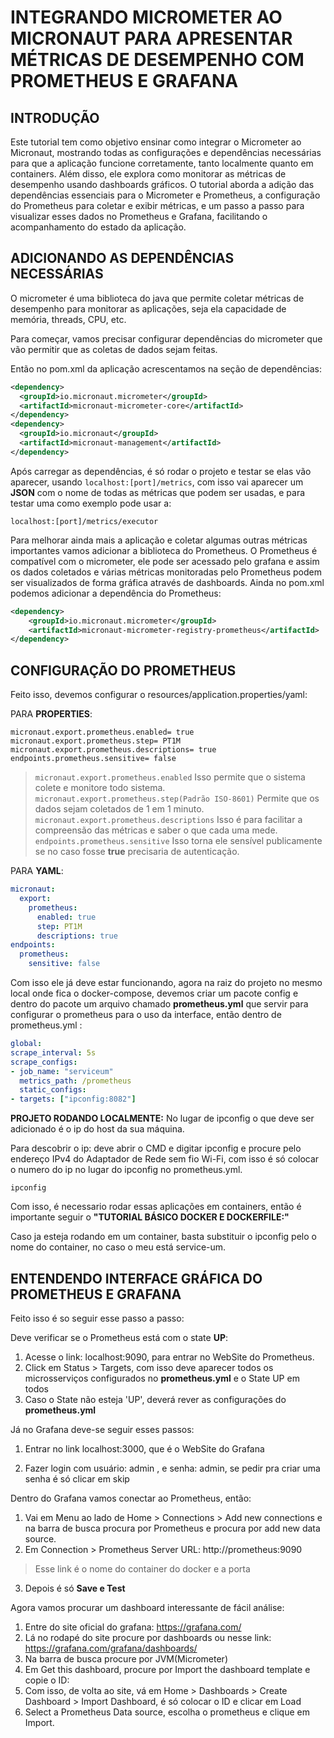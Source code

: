 # INTEGRANDO MICROMETER AO MICRONAUT PARA APRESENTAR MÉTRICAS DE DESEMPENHO COM PROMETHEUS E GRAFANA
## INTRODUÇÃO
Este tutorial tem como objetivo ensinar como integrar o Micrometer ao Micronaut, mostrando todas as configurações e dependências necessárias para que a aplicação funcione corretamente, tanto localmente quanto em containers. Além disso, ele explora como monitorar as métricas de desempenho usando dashboards gráficos. O tutorial aborda a adição das dependências essenciais para o Micrometer e Prometheus, a configuração do Prometheus para coletar e exibir métricas, e um passo a passo para visualizar esses dados no Prometheus e Grafana, facilitando o acompanhamento do estado da aplicação.

## ADICIONANDO AS DEPENDÊNCIAS NECESSÁRIAS
O micrometer é uma biblioteca do java que permite coletar métricas de desempenho para monitorar as aplicações, seja ela capacidade de memória, threads, CPU, etc.

Para começar, vamos precisar configurar dependências do micrometer que vão permitir que as coletas de dados sejam feitas. 

Então no pom.xml da aplicação acrescentamos na seção de dependências:
````xml
<dependency>
  <groupId>io.micronaut.micrometer</groupId>
  <artifactId>micronaut-micrometer-core</artifactId>
</dependency>
<dependency>
  <groupId>io.micronaut</groupId>
  <artifactId>micronaut-management</artifactId>
</dependency>
````

Após carregar as dependências, é só rodar o projeto e testar se elas vão aparecer, usando `localhost:[port]/metrics`, com isso vai aparecer um **JSON** com o nome de todas as métricas que podem ser usadas, e para testar uma como exemplo pode usar a: 
    
    localhost:[port]/metrics/executor

Para melhorar ainda mais a aplicação e coletar algumas outras métricas importantes vamos adicionar a biblioteca do Prometheus. O Prometheus é compatível com o micrometer, ele pode ser acessado pelo grafana e assim os dados coletados e várias métricas monitoradas pelo Prometheus podem ser visualizados de forma gráfica através de dashboards.
Ainda no pom.xml podemos adicionar a dependência do Prometheus:
```xml
<dependency>
    <groupId>io.micronaut.micrometer</groupId>
    <artifactId>micronaut-micrometer-registry-prometheus</artifactId>
</dependency>
````
## CONFIGURAÇÃO DO PROMETHEUS
Feito isso, devemos configurar o resources/application.properties/yaml:

PARA **PROPERTIES**:
````properties
micronaut.export.prometheus.enabled= true
micronaut.export.prometheus.step= PT1M
micronaut.export.prometheus.descriptions= true
endpoints.prometheus.sensitive= false
````

> `micronaut.export.prometheus.enabled` Isso permite que o sistema colete e monitore todo sistema.
> `micronaut.export.prometheus.step(Padrão ISO-8601)` Permite que os dados sejam coletados de 1 em 1 minuto.
> ``micronaut.export.prometheus.descriptions`` Isso é para facilitar a compreensão das métricas e saber o que cada uma mede.
> `endpoints.prometheus.sensitive` Isso torna ele sensível publicamente se no caso fosse **true** precisaria de autenticação.

PARA **YAML**:
````yaml
micronaut:
  export:
    prometheus:
      enabled: true
      step: PT1M
      descriptions: true
endpoints:
  prometheus:
    sensitive: false
````
Com isso ele já deve estar funcionando, agora na raiz do projeto no mesmo local onde fica o docker-compose, devemos criar um pacote config e dentro do pacote um arquivo chamado **prometheus.yml** que servir para configurar o prometheus para o uso da interface, então dentro de prometheus.yml :
````yaml
global:
scrape_interval: 5s
scrape_configs:
- job_name: "serviceum"
  metrics_path: /prometheus
  static_configs:
- targets: ["ipconfig:8082"] 
````
**PROJETO RODANDO LOCALMENTE:** No lugar de ipconfig o que deve ser adicionado é o ip do host da sua máquina.

Para descobrir o ip: deve abrir o CMD e digitar ipconfig e procure pelo endereço IPv4 do Adaptador de Rede sem fio Wi-Fi, com isso é só colocar o numero do ip no lugar do ipconfig no prometheus.yml.
````shell
ipconfig
````
Com isso, é necessario rodar essas aplicações em containers, então é importante seguir o **"TUTORIAL BÁSICO DOCKER E DOCKERFILE:"**

Caso ja esteja rodando em um container, basta substituir o ipconfig pelo o nome do container, no caso o meu está service-um.

## ENTENDENDO INTERFACE GRÁFICA DO PROMETHEUS E GRAFANA

Feito isso é so seguir esse passo a passo:

Deve verificar se o Prometheus está com o state **UP**:
1. Acesse o link: localhost:9090, para entrar no WebSite do Prometheus.
2. Click em Status > Targets, com isso deve aparecer todos os microsserviços configurados no **prometheus.yml** e o State UP em todos
3. Caso o State não esteja 'UP', deverá rever as configurações do **prometheus.yml**

Já no Grafana deve-se seguir esses passos:
1. Entrar no link localhost:3000, que é o WebSite do Grafana

2. Fazer login com usuário: admin , e senha: admin, se pedir pra criar uma senha é só clicar em skip

Dentro do Grafana vamos conectar ao Prometheus, então:
1. Vai em Menu ao lado de Home > Connections > Add new connections e na barra de busca procura por Prometheus e procura por add new data source.
2. Em Connection > Prometheus Server URL: http://prometheus:9090
> Esse link é o nome do container do docker e a porta
3. Depois é só **Save e Test**

Agora vamos procurar um dashboard interessante de fácil análise:

1. Entre do site oficial do grafana: https://grafana.com/
2. Lá no rodapé do site procure por dashboards ou nesse link: https://grafana.com/grafana/dashboards/
3. Na barra de busca procure por JVM(Micrometer)
4. Em Get this dashboard,  procure por Import the dashboard template e copie o ID:
5. Com isso, de volta ao site, vá em Home > Dashboards > Create Dashboard > Import Dashboard, é só colocar o ID e clicar em Load
6. Select a Prometheus Data source,  escolha o prometheus e clique em Import.
